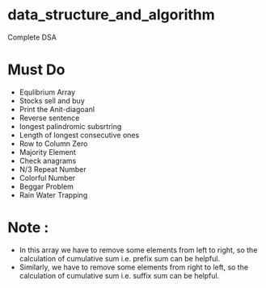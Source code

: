 # data_structure_and_algorithm

Complete DSA

# Must Do

- Equlibrium Array
- Stocks sell and buy
- Print the Anit-diagoanl
- Reverse sentence
- longest palindromic subsrtring
- Length of longest consecutive ones
- Row to Column Zero
- Majority Element
- Check anagrams
- N/3 Repeat Number
- Colorful Number
- Beggar Problem
- Rain Water Trapping

# Note :

- In this array we have to remove some elements from left to right, so the calculation of cumulative sum i.e. prefix sum can be helpful.
- Similarly, we have to remove some elements from right to left, so the calculation of cumulative sum i.e. suffix sum can be helpful.
